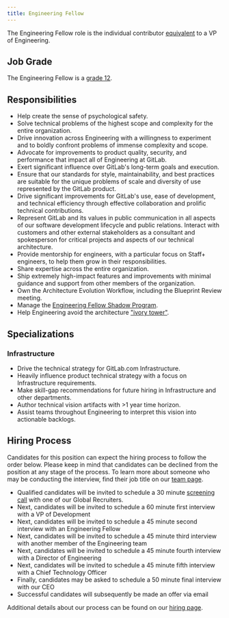 ```yaml
---
title: Engineering Fellow
---
```


The Engineering Fellow role is the individual contributor [equivalent](https://about.gitlab.com/company/team/structure/#layers) to a VP of Engineering.

## Job Grade

The Engineering Fellow is a [grade 12](https://about.gitlab.com/handbook/total-rewards/compensation/compensation-calculator/#gitlab-job-grades).

## Responsibilities

- Help create the sense of psychological safety.
- Solve technical problems of the highest scope and complexity for the entire organization.
- Drive innovation across Engineering with a willingness to experiment and to boldly confront problems of immense complexity and scope.
- Advocate for improvements to product quality, security, and performance that impact all of Engineering at GitLab.
- Exert significant influence over GitLab's long-term goals and execution.
- Ensure that our standards for style, maintainability, and best practices are suitable for the unique problems of scale and diversity of use represented by the GitLab product.
- Drive significant improvements for GitLab's use, ease of development, and technical efficiency through effective collaboration and prolific technical contributions.
- Represent GitLab and its values in public communication in all aspects of our software development lifecycle and public relations. Interact with customers and other external stakeholders as a consultant and spokesperson for critical projects and aspects of our technical architecture.
- Provide mentorship for engineers, with a particular focus on Staff+ engineers, to help them grow in their responsibilities.
- Share expertise across the entire organization.
- Ship extremely high-impact features and improvements with minimal guidance and support from other members of the organization.
- Own the Architecture Evolution Workflow, including the Blueprint Review meeting.
- Manage the [Engineering Fellow Shadow Program](https://about.gitlab.com/handbook/engineering/fellow/shadow/).
- Help Engineering avoid the architecture ["ivory tower"](https://en.wikipedia.org/wiki/Ivory_tower).

## Specializations

### Infrastructure

- Drive the technical strategy for GitLab.com Infrastructure.
- Heavily influence product technical strategy with a focus on Infrastructure requirements.
- Make skill-gap recommendations for future hiring in Infrastructure and other departments.
- Author technical vision artifacts with >1 year time horizon.
- Assist teams throughout Engineering to interpret this vision into actionable backlogs.

## Hiring Process

Candidates for this position can expect the hiring process to follow the order below. Please keep in mind that candidates can be declined from the position at any stage of the process. To learn more about someone who may be conducting the interview, find their job title on our [team page](https://about.gitlab.com/company/team/).

- Qualified candidates will be invited to schedule a 30 minute [screening call](https://about.gitlab.com/handbook/hiring/interviewing/#screening-call) with one of our Global Recruiters.
- Next, candidates will be invited to schedule a 60 minute first interview with a VP of Development
- Next, candidates will be invited to schedule a 45 minute second interview with an Engineering Fellow
- Next, candidates will be invited to schedule a 45 minute third interview with another member of the Engineering team
- Next, candidates will be invited to schedule a 45 minute fourth interview with a Director of Engineering
- Next, candidates will be invited to schedule a 45 minute fifth interview with a Chief Technology Officer
- Finally, candidates may be asked to schedule a 50 minute final interview with our CEO
- Successful candidates will subsequently be made an offer via email

Additional details about our process can be found on our [hiring page](https://about.gitlab.com/handbook/hiring/).
